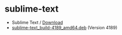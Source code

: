 

# sublime-text


* Sublime Text / [Download](https://www.sublimetext.com/download)
* [sublime-text_build-4189_amd64.deb](https://download.sublimetext.com/sublime-text_build-4189_amd64.deb) (Version 4189)


